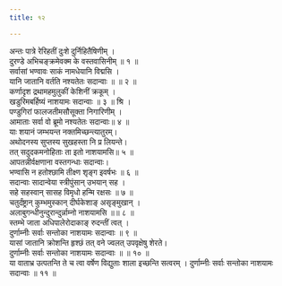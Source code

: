 ```yaml
---
title: १२

---
```

अन्तः पात्रे रेरिहतीं दुःशे दुर्निहितैषिणीम् ।  
दुरण्डे अभिचङ्क्रमेवक्म के वस्तवासिनीम् ॥ १ ॥  
सर्वासां भण्वावः साकं नामधेयानि विद्मसि ।  
यानि जातानि वर्तति नश्यतेतः सदान्वाः ॥ ॥ २ ॥  
कर्णादृश द्रथामहमुलुकीं केशिनीं क्रकूम् ।  
खडुरिमबर्हिष्यं नाशयामः सदान्वाः ॥ ३ ॥ श्रि ।  
पण्डुगिरां फालजतीमसौसूक्ता निगारिणीम् ।  
आमाताः सर्वा वो ब्रूमो नश्यतेतः सदान्वाः॥ ४ ॥  
याः शयानं जम्भयन्त नक्तमिच्छन्त्यातुरम्।  
अथोदनस्य सुप्तस्य सुखहस्ता नि प्र लियन्ते।  
तत् सदुदकमनोहिताः ता इतो नाशयामसि॥ ५ ॥  
आपतन्नीर्वक्षणाना वस्तगन्धाः सदान्वाः।  
भण्वासि न हतोश्छामि तीक्ष्ण शृङ्ग इवर्षभः ॥ ६ ॥  
सदान्वाः सादान्वेया स्त्रीपुंसान् उभयान् सह ।  
सहे सहस्वान् सासह विमृधो हन्मि रक्षसः ॥ ७ ॥  
चतुर्दंष्ट्रान् कुम्भमुस्कान् दीर्घकेशाङ् असृङ्मुखान् ।  
अलाबुगन्धीनुन्दुरान्दुर्न्नाम्नो नाशयामसि ॥॥ ८ ॥  
स्तम्भे जाता अधिपालेरोदाकाङ् रुदन्तीं त्वत् ।  
दुर्णाम्नीः सर्वाः सन्तोका नाशयामः सदान्वाः ॥ ९ ॥  
यासां जातानि क्रोशन्ति हृश्छं तत् वने ज्वलत् उपवृक्षेषु शेरते।  
दुर्णाम्नीः सर्वाः सन्तोका नाशयामः सदान्वाः ॥ ॥ १० ॥  
या वाताभ्र उत्पतन्ति ते च त्वा वर्षेण विद्युताः शाला इच्छन्ति सत्वरम् । दुर्णाम्नीः सर्वाः सन्तोका नाशयामः सदान्वाः ॥ ११ ॥  